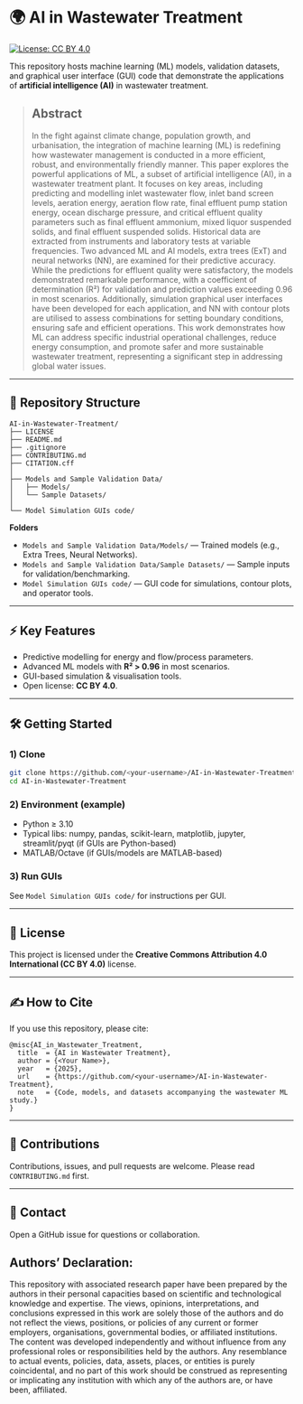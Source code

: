 # 🌍 AI in Wastewater Treatment

[![License: CC BY 4.0](https://img.shields.io/badge/License-CC%20BY%204.0-lightgrey.svg)](https://creativecommons.org/licenses/by/4.0/)

This repository hosts machine learning (ML) models, validation datasets, and graphical user interface (GUI) code that demonstrate the applications of **artificial intelligence (AI)** in wastewater treatment.

> ## Abstract
> In the fight against climate change, population growth, and urbanisation, the integration of machine learning (ML) is redefining how wastewater management is conducted in a more efficient, robust, and environmentally friendly manner. This paper explores the powerful applications of ML, a subset of artificial intelligence (AI), in a wastewater treatment plant. It focuses on key areas, including predicting and modelling inlet wastewater flow, inlet band screen levels, aeration energy, aeration flow rate, final effluent pump station energy, ocean discharge pressure, and critical effluent quality parameters such as final effluent ammonium, mixed liquor suspended solids, and final effluent suspended solids. Historical data are extracted from instruments and laboratory tests at variable frequencies. Two advanced ML and AI models, extra trees (ExT) and neural networks (NN), are examined for their predictive accuracy. While the predictions for effluent quality were satisfactory, the models demonstrated remarkable performance, with a coefficient of determination (R²) for validation and prediction values exceeding 0.96 in most scenarios. Additionally, simulation graphical user interfaces have been developed for each application, and NN with contour plots are utilised to assess combinations for setting boundary conditions, ensuring safe and efficient operations. This work demonstrates how ML can address specific industrial operational challenges, reduce energy consumption, and promote safer and more sustainable wastewater treatment, representing a significant step in addressing global water issues.

---

## 📂 Repository Structure

```
AI-in-Wastewater-Treatment/
├── LICENSE
├── README.md
├── .gitignore
├── CONTRIBUTING.md
├── CITATION.cff
│
├── Models and Sample Validation Data/
│   ├── Models/
│   └── Sample Datasets/
│
└── Model Simulation GUIs code/
```

**Folders**
- `Models and Sample Validation Data/Models/` — Trained models (e.g., Extra Trees, Neural Networks).
- `Models and Sample Validation Data/Sample Datasets/` — Sample inputs for validation/benchmarking.
- `Model Simulation GUIs code/` — GUI code for simulations, contour plots, and operator tools.

---

## ⚡ Key Features
- Predictive modelling for energy and flow/process parameters.
- Advanced ML models with **R² > 0.96** in most scenarios.
- GUI-based simulation & visualisation tools.
- Open license: **CC BY 4.0**.

---

## 🛠️ Getting Started

### 1) Clone
```bash
git clone https://github.com/<your-username>/AI-in-Wastewater-Treatment.git
cd AI-in-Wastewater-Treatment
```

### 2) Environment (example)
- Python ≥ 3.10
- Typical libs: numpy, pandas, scikit-learn, matplotlib, jupyter, streamlit/pyqt (if GUIs are Python-based)
- MATLAB/Octave (if GUIs/models are MATLAB-based)

### 3) Run GUIs
See `Model Simulation GUIs code/` for instructions per GUI.

---

## 📜 License
This project is licensed under the **Creative Commons Attribution 4.0 International (CC BY 4.0)** license.

---

## ✍️ How to Cite
If you use this repository, please cite:

```
@misc{AI_in_Wastewater_Treatment,
  title  = {AI in Wastewater Treatment},
  author = {<Your Name>},
  year   = {2025},
  url    = {https://github.com/<your-username>/AI-in-Wastewater-Treatment},
  note   = {Code, models, and datasets accompanying the wastewater ML study.}
}
```
---

## 🤝 Contributions
Contributions, issues, and pull requests are welcome. Please read `CONTRIBUTING.md` first.

---

## 📨 Contact
Open a GitHub issue for questions or collaboration.

Authors’ Declaration:
---
This repository with associated research paper have been prepared by the authors in their personal capacities based on scientific and technological knowledge and expertise. The views, opinions, interpretations, and conclusions expressed in this work are solely those of the authors and do not reflect the views, positions, or policies of any current or former employers, organisations, governmental bodies, or affiliated institutions. The content was developed independently and without influence from any professional roles or responsibilities held by the authors. Any resemblance to actual events, policies, data, assets, places, or entities is purely coincidental, and no part of this work should be construed as representing or implicating any institution with which any of the authors are, or have been, affiliated.

